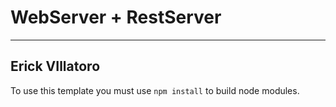 # WebServer + RestServer
----------------------------
## Erick VIllatoro

To use this template you must use ```npm install``` to build node modules. 